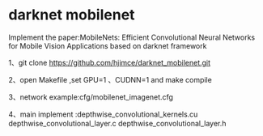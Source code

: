 # darknet mobilenet

Implement  the paper:MobileNets: Efficient Convolutional Neural Networks for Mobile Vision Applications  based on darknet framework

1、git clone https://github.com/hjimce/darknet_mobilenet.git

2、open Makefile ,set GPU=1 、CUDNN=1 and make compile

3、network example:cfg/mobilenet_imagenet.cfg 

4、main implement :depthwise_convolutional_kernels.cu  depthwise_convolutional_layer.c depthwise_convolutional_layer.h